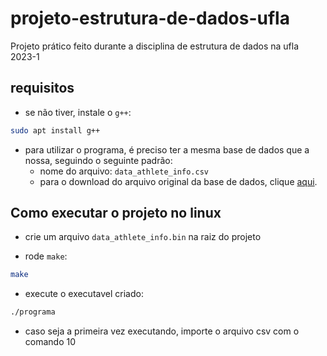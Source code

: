# projeto-estrutura-de-dados-ufla

Projeto prático feito durante a disciplina de estrutura de dados na ufla 2023-1

## requisitos

- se não tiver, instale o `g++`:

```bash
sudo apt install g++
```

- para utilizar o programa, é preciso ter a mesma base de dados que a nossa, seguindo o seguinte padrão:
  - nome do arquivo: `data_athlete_info.csv`
  - para o download do arquivo original da base de dados, clique [aqui](https://drive.google.com/file/d/1Ml9S26KHH65p4lNhMPqG1UkCb6ti0vM8/view).

## Como executar o projeto no linux

- crie um arquivo `data_athlete_info.bin` na raiz do projeto

- rode `make`:

```bash
make
```

- execute o executavel criado:

```bash
./programa
```

- caso seja a primeira vez executando, importe o arquivo csv com o comando 10
